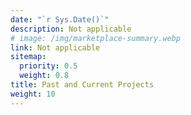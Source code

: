 ```yaml
---
date: "`r Sys.Date()`"
description: Not applicable
# image: /img/marketplace-summary.webp
link: Not applicable
sitemap:
  priority: 0.5
  weight: 0.8
title: Past and Current Projects
weight: 10
---
```

<!--

This page represents the landing page for "creations" section. It is also shown under the homepage header for "creations". It should be therefore relatively short and sweet.

\-->
